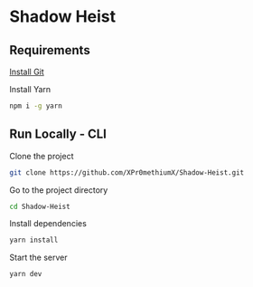 # Shadow Heist
## Requirements

[Install Git](https://git-scm.com/downloads)

Install Yarn
``` bash
npm i -g yarn
``` 
## Run Locally - CLI

Clone the project

```bash
git clone https://github.com/XPr0methiumX/Shadow-Heist.git
```

Go to the project directory

```bash
cd Shadow-Heist
```

Install dependencies

```bash
yarn install
```

Start the server

```bash
yarn dev
```

